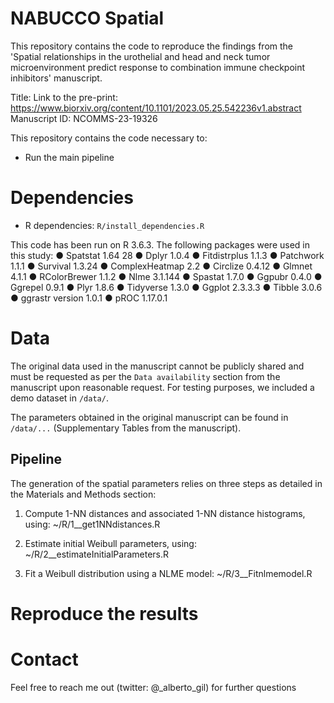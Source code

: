 # NABUCCO Spatial
This repository contains the code to reproduce the findings from the 'Spatial relationships in the urothelial and head and neck tumor microenvironment predict response to combination immune checkpoint inhibitors' manuscript.

Title: 
Link to the pre-print: https://www.biorxiv.org/content/10.1101/2023.05.25.542236v1.abstract
Manuscript ID: NCOMMS-23-19326

This repository contains the code necessary to:
* Run the main pipeline

# Dependencies
* R dependencies: `R/install_dependencies.R`

This code has been run on R 3.6.3. The following packages were used in this study: 
●	Spatstat 1.64 28
●	Dplyr 1.0.4
●	Fitdistrplus 1.1.3
●	Patchwork 1.1.1
●	Survival 1.3.24
●	ComplexHeatmap 2.2
●	Circlize 0.4.12
●	Glmnet 4.1.1
●	RColorBrewer 1.1.2
●	Nlme 3.1.144
●	Spastat 1.7.0
●	Ggpubr 0.4.0
●	Ggrepel 0.9.1
●	Plyr 1.8.6
●	Tidyverse 1.3.0
●	Ggplot 2.3.3.3
●	Tibble 3.0.6
●	ggrastr version 1.0.1
●	pROC 1.17.0.1

# Data

The original data used in the manuscript cannot be publicly shared and must be requested as per the `Data availability` section from the manuscript upon reasonable request. For testing purposes, we included a demo dataset in `/data/`. 

The parameters obtained in the original manuscript can be found in `/data/...` (Supplementary Tables from the manuscript).

## Pipeline ##

The generation of the spatial parameters relies on three steps as detailed in the Materials and Methods section: 

1) Compute 1-NN distances and associated 1-NN distance histograms, using: ~/R/1__get1NNdistances.R

2) Estimate initial Weibull parameters, using: ~/R/2__estimateInitialParameters.R

3) Fit a Weibull distribution using a NLME model: ~/R/3__Fitnlmemodel.R

# Reproduce the results

# Contact
Feel free to reach me out (twitter: @_alberto_gil) for further questions
